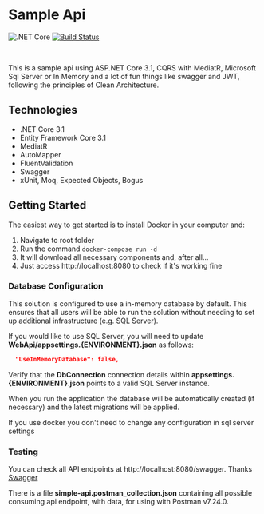 # Sample Api
![.NET Core](https://github.com/dirocchini/sample-api/workflows/.NET%20Core/badge.svg) 
[![Build Status](https://rocchini.visualstudio.com/SampleApi/_apis/build/status/dirocchini.sample-api?branchName=master)](https://rocchini.visualstudio.com/SampleApi/_build/latest?definitionId=1&branchName=master)

<br/>

This is a sample api using ASP.NET Core 3.1, CQRS with MediatR, Microsoft Sql Server or In Memory and a lot of fun things like swagger and JWT, following the principles of Clean Architecture. 

## Technologies
* .NET Core 3.1
* Entity Framework Core 3.1
* MediatR
* AutoMapper
* FluentValidation
* Swagger
* xUnit, Moq, Expected Objects, Bogus

## Getting Started
The easiest way to get started is to install Docker in your computer and:

1. Navigate to root folder
2. Run the command `docker-compose run -d`
3. It will download all necessary components and, after all...
4. Just access http://localhost:8080 to check if it's working fine

### Database Configuration
This solution is configured to use a in-memory database by default. This ensures that all users will be able to run the solution without needing to set up additional infrastructure (e.g. SQL Server).

If you would like to use SQL Server, you will need to update **WebApi/appsettings.{ENVIRONMENT}.json** as follows:

```json
  "UseInMemoryDatabase": false,
```

Verify that the **DbConnection** connection details within **appsettings.{ENVIRONMENT}.json** points to a valid SQL Server instance. 

When you run the application the database will be automatically created (if necessary) and the latest migrations will be applied.

If you use docker you don't need to change any configuration in sql server settings

### Testing
You can check all API endpoints at http://localhost:8080/swagger. Thanks [Swagger](https://github.com/swagger-api)

There is a file **simple-api.postman_collection.json** containing all possible consuming api endpoint, with data, for using with Postman v7.24.0.
